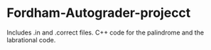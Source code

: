 # Fordham-Autograder-projecct
Includes .in and .correct files.
C++ code for the palindrome and the labrational code.
